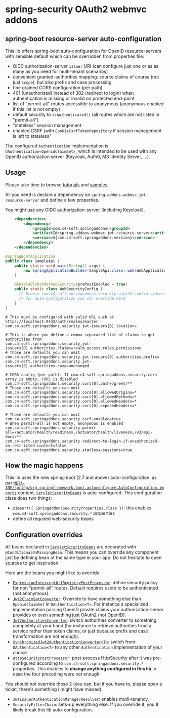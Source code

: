 # spring-security OAuth2 webmvc addons

## spring-boot resource-server auto-configuration

This lib offers spring-boot auto-configuration for OpenID resource-servers with sensible default which can be overridden from properties file:
- OIDC authorization-server `issuer` URI (can configure just one or as as many as you need for multi-tenant scenarios)
- convenient granted-authorities mapping: source claims of course (not just `scope`), but also prefix and case processing
- fine grained CORS configuration (per path)
- 401 (unauthorized) instead of 302 (redirect to login) when authentication is missing or invalid on protected end-point
- list of "permit-all" routes accessible to anonymous (anonymous enabled if this list is not empty)
- default security to `isAuthenticated()` (all routes which are not listed in "permit-all")
- "stateless" session management
- enabled CSRF (with `CookieCsrfTokenRepository` if session management is left to stateless"

The configured `Authentication` implementation is `OAuthentication<OpenidClaimSet>`, which is intended to be used with any OpenID authorization server (Keycoak, Auth0, MS Identity Server, ...).

## Usage

Please take time to browse [tutorials](https://github.com/ch4mpy/spring-addons/tree/master/samples/tutorials) and [samples](https://github.com/ch4mpy/spring-addons/tree/master/samples).

All you need is declare a dependency on `spring-addons-webmvc-jwt-resource-server` and define a few properties.

You might use any OIDC authorization-server (including Keycloak).

``` xml
    <dependencies>
        <dependency>
            <groupId>com.c4-soft.springaddons</groupId>
            <artifactId>spring-addons-webmvc-jwt-resource-server</artifactId>
            <version>${com.c4-soft.springaddons.version}</version>
        </dependency>
    </dependencies>
```
``` java
@SpringBootApplication
public class SampleApi {
	public static void main(String[] args) {
		new SpringApplicationBuilder(SampleApi.class).web(WebApplicationType.SERVLET).run(args);
	}

	@EnableGlobalMethodSecurity(prePostEnabled = true)
	public static class WebSecurityConfig {
	  // browse com.c4_soft.springaddons.security.oauth2.config.synchronised.ServletSecurityBeans
	  // for auto-configuration you can override here
	}
}
```
``` properties
# This must be configured with valid URL such as https://localhost:9443/auth/realms/master
com.c4-soft.springaddons.security.jwt-issuers[0].location=

# This is where you define a comma separated list of claims to get authorities from
com.c4-soft.springaddons.security.jwt-issuers[0].authorities.claims=realm_access.roles,permissions
# Those are defaults you can omit
com.c4-soft.springaddons.security.jwt-issuers[0].authorities.prefix=
com.c4-soft.springaddons.security.jwt-issuers[0].authorities.caze=unchanged

# CORS config (per path). If com.c4-soft.springaddons.security.cors array is empty, CORS is disabled
com.c4-soft.springaddons.security.cors[0].path=/greet/**
# Those are defaults you can omit
com.c4-soft.springaddons.security.cors[0].allowedOrigins=*
com.c4-soft.springaddons.security.cors[0].allowedMethods=*
com.c4-soft.springaddons.security.cors[0].allowedHeaders=*
com.c4-soft.springaddons.security.cors[0].exposedHeaders=*

# Those are defaults you can omit
com.c4-soft.springaddons.security.csrf-enabled=true
# When permit-all is not empty, anonymous is enabled
com.c4-soft.springaddons.security.permit-all=/actuator/health/readiness,/actuator/health/liveness,/v3/api-docs/**
com.c4-soft.springaddons.security.redirect-to-login-if-unauthorized-on-restricted-content=false
com.c4-soft.springaddons.security.statless-sessions=true
```

## How the magic happens
This lib uses the new spring-boot (2.7 and above) auto-configuration: as per [`META-INF/spring/org.springframework.boot.autoconfigure.AutoConfiguration.imports`](https://github.com/ch4mpy/spring-addons/blob/master/webmvc/spring-addons-webmvc-jwt-resource-server/src/main/resources/META-INF/spring/org.springframework.boot.autoconfigure.AutoConfiguration.imports) content, [`ServletSecurityBeans`](https://github.com/ch4mpy/spring-addons/blob/3fff5abc17a3594235d35ca15696cca30eb99f62/webmvc/spring-addons-webmvc-jwt-resource-server/src/main/java/com/c4_soft/springaddons/security/oauth2/config/synchronised/ServletSecurityBeans.java#L79) is auto-configured. This configuration class does two things:
- `@Import({ SpringAddonsSecurityProperties.class })`: this enables `com.c4-soft.springaddons.security.*` properties
- define all required web-security beans

## Configuration overrides
All beans declared in [`ServletSecurityBeans`](https://github.com/ch4mpy/spring-addons/blob/3fff5abc17a3594235d35ca15696cca30eb99f62/webmvc/spring-addons-webmvc-jwt-resource-server/src/main/java/com/c4_soft/springaddons/security/oauth2/config/synchronised/ServletSecurityBeans.java#L79) are decorated with `@ConditionalOnMissingBean`. This means you can override any component just by defining bean of the same type in your app. Do not hesitate to open sources to get inspiration.

Here are the beans you might like to override:
- [`ExpressionInterceptUrlRegistryPostProcessor`](https://github.com/ch4mpy/spring-addons/blob/0063225a1c181282fc6519db9fc277c187c0a5ed/webmvc/spring-addons-webmvc-jwt-resource-server/src/main/java/com/c4_soft/springaddons/security/oauth2/config/synchronised/ServletSecurityBeans.java#L93): define security policy for non "permit-all" routes. Default requires users to be authenticated (not anonymous).
- [`Jwt2ClaimSetConverter`](https://github.com/ch4mpy/spring-addons/blob/0063225a1c181282fc6519db9fc277c187c0a5ed/webmvc/spring-addons-webmvc-jwt-resource-server/src/main/java/com/c4_soft/springaddons/security/oauth2/config/synchronised/ServletSecurityBeans.java#L210): Override to have something else than `OpenidClaimSet` in `OAuthentication<T>`. For instance a specialized implementation parsing OpenID private claims your authorization-server provides or even something just OAuth2 (not OpenID).
- [`Jwt2AuthoritiesConverter`](https://github.com/ch4mpy/spring-addons/blob/0063225a1c181282fc6519db9fc277c187c0a5ed/webmvc/spring-addons-webmvc-jwt-resource-server/src/main/java/com/c4_soft/springaddons/security/oauth2/config/synchronised/ServletSecurityBeans.java#L198): switch authorities converter to something completely at your hand (for instance to retrieve authorities from a service rather than token claims, or just because prefix and case transformation are not enough).
- [`SynchronizedJwt2AuthenticationConverter<T>`](https://github.com/ch4mpy/spring-addons/blob/0063225a1c181282fc6519db9fc277c187c0a5ed/webmvc/spring-addons-webmvc-jwt-resource-server/src/main/java/com/c4_soft/springaddons/security/oauth2/config/synchronised/ServletSecurityBeans.java#L183): switch from `OAuthentication<T>` to any other `Authentication` implementation of your choice.
- [`HttpSecurityPostProcessor`](https://github.com/ch4mpy/spring-addons/blob/0063225a1c181282fc6519db9fc277c187c0a5ed/webmvc/spring-addons-webmvc-jwt-resource-server/src/main/java/com/c4_soft/springaddons/security/oauth2/config/synchronised/ServletSecurityBeans.java#L105): post-process HttpSecurity after it was pre-configured according to `com.c4-soft.springaddons.security.*` properties. This enables to **change anything configured in this lib** in case the four preceding were not enough.

You should not override those 2 (you can, but if you have to, please open a ticket, there's something I might have missed):
- `JwtIssuerAuthenticationManagerResolver`: enables mutli-tenancy.
- `SecurityFilterChain`: sets-up everything else. If you override it, you`ll likely break this lib auto-configuration.
